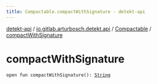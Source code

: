 ```yaml
---
title: Compactable.compactWithSignature - detekt-api
---
```


[detekt-api](../../index.html) / [io.gitlab.arturbosch.detekt.api](../index.html) / [Compactable](index.html) / [compactWithSignature](./compact-with-signature.html)

# compactWithSignature

`open fun compactWithSignature(): `[`String`](https://kotlinlang.org/api/latest/jvm/stdlib/kotlin/-string/index.html)